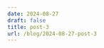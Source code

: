 ```yaml
---
date: 2024-08-27
draft: false
title: post-3
url: /blog/2024-08-27-post-3
---
```


[comment]: <> (THIS FILE WAS AUTO-GENERATED)
